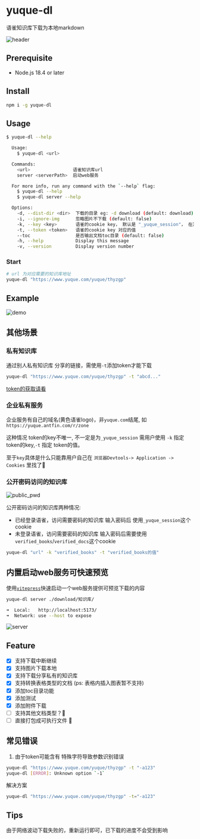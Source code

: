 # yuque-dl

语雀知识库下载为本地markdown

![header](https://socialify.git.ci/gxr404/yuque-dl/image?description=1&descriptionEditable=%E8%AF%AD%E9%9B%80%E7%9F%A5%E8%AF%86%E5%BA%93%E4%B8%8B%E8%BD%BD&issues=1&logo=https%3A%2F%2Fraw.githubusercontent.com%2Fgxr404%2Fyuque-dl%2Fmain%2Fdocs%2Fassets%2Flogo.png&name=1&pattern=Circuit%20Board&pulls=1&stargazers=1&theme=Light)

## Prerequisite

- Node.js 18.4 or later

## Install

```bash
npm i -g yuque-dl
```

## Usage

```bash
$ yuque-dl --help

  Usage:
    $ yuque-dl <url>

  Commands:
    <url>                语雀知识库url
    server <serverPath>  启动web服务

  For more info, run any command with the `--help` flag:
    $ yuque-dl --help
    $ yuque-dl server --help

  Options:
    -d, --dist-dir <dir>  下载的目录 eg: -d download (default: download)
    -i, --ignore-img      忽略图片不下载 (default: false)
    -k, --key <key>       语雀的cookie key， 默认是 "_yuque_session"， 在某些企业版本中 key 不一样 
    -t, --token <token>   语雀的cookie key 对应的值 
    --toc                 是否输出文档toc目录 (default: false)
    -h, --help            Display this message 
    -v, --version         Display version number 
```

### Start

```bash
# url 为对应需要的知识库地址
yuque-dl "https://www.yuque.com/yuque/thyzgp"
```

## Example

![demo](https://github.com/gxr404/yuque-dl/assets/17134256/98fbbc81-91d4-47f8-9316-eb0ef060d6be)

## 其他场景

### 私有知识库

通过别人私有知识库 分享的链接，需使用`-t`添加token才能下载

```bash
yuque-dl "https://www.yuque.com/yuque/thyzgp" -t "abcd..."
```

[token的获取请看](./docs/GET_TOEKN.md)

### 企业私有服务

企业服务有自己的域名(黄色语雀logo)，非`yuque.com`结尾, 如`https://yuque.antfin.com/r/zone`

这种情况 token的key不唯一, 不一定是为`_yuque_session` 需用户使用 `-k` 指定 token的key,`-t` 指定 token的值。

至于`key`具体是什么只能靠用户自己在 `浏览器Devtools-> Application -> Cookies` 里找了🤔

### 公开密码访问的知识库

![public_pwd](https://github.com/gxr404/yuque-dl/assets/17134256/b546a9a3-68f0-4f76-b450-6b16f464db5d)

公开密码访问的知识库两种情况:

- 已经登录语雀，访问需要密码的知识库 输入密码后 使用`_yuque_session`这个cookie
- 未登录语雀，访问需要密码的知识库 输入密码后需要使用`verified_books`/`verified_docs`这个cookie

```bash
yuque-dl "url" -k "verified_books" -t "verified_books的值"
```

## 内置启动web服务可快速预览

使用[`vitepress`](https://vitepress.dev/)快速启动一个web服务提供可预览下载的内容

```bash
yuque-dl server ./download/知识库/

➜  Local:   http://localhost:5173/
➜  Network: use --host to expose
```

![server](https://github.com/gxr404/yuque-dl/assets/17134256/6d3a06cd-20b1-4eca-ae75-d9a90614336f)

## Feature

- [x] 支持下载中断继续
- [x] 支持图片下载本地
- [x] 支持下载分享私有的知识库
- [x] 支持转换表格类型的文档 (ps: 表格内插入图表暂不支持)
- [x] 添加toc目录功能
- [x] 添加测试
- [x] 添加附件下载
- [ ] 支持其他文档类型？🤔
- [ ] 直接打包成可执行文件 🤔

## 常见错误

1. 由于token可能含有 特殊字符导致参数识别错误

```bash
yuque-dl "https://www.yuque.com/yuque/thyzgp" -t "-a123"
yuque-dl [ERROR]: Unknown option `-1`
```

解决方案

```bash
yuque-dl "https://www.yuque.com/yuque/thyzgp" -t="-a123"
```

## Tips

由于网络波动下载失败的，重新运行即可，已下载的进度不会受到影响
